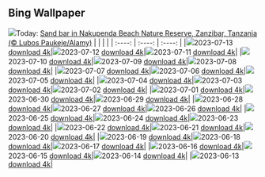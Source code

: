 ## Bing Wallpaper
![](./wallpaper/2023-07-13.jpg)Today: [Sand bar in Nakupenda Beach Nature Reserve, Zanzibar, Tanzania  (© Lubos Paukeje/Alamy)](./wallpaper/2023-07-13.jpg)
|      |      |      |
| :----: | :----: | :----: |
|![](./wallpaper/2023-07-13_sm.jpg)2023-07-13 [download 4k](./wallpaper/2023-07-13.jpg)|![](./wallpaper/2023-07-12_sm.jpg)2023-07-12 [download 4k](./wallpaper/2023-07-12.jpg)|![](./wallpaper/2023-07-11_sm.jpg)2023-07-11 [download 4k](./wallpaper/2023-07-11.jpg)|
|![](./wallpaper/2023-07-10_sm.jpg)2023-07-10 [download 4k](./wallpaper/2023-07-10.jpg)|![](./wallpaper/2023-07-09_sm.jpg)2023-07-09 [download 4k](./wallpaper/2023-07-09.jpg)|![](./wallpaper/2023-07-08_sm.jpg)2023-07-08 [download 4k](./wallpaper/2023-07-08.jpg)|
|![](./wallpaper/2023-07-07_sm.jpg)2023-07-07 [download 4k](./wallpaper/2023-07-07.jpg)|![](./wallpaper/2023-07-06_sm.jpg)2023-07-06 [download 4k](./wallpaper/2023-07-06.jpg)|![](./wallpaper/2023-07-05_sm.jpg)2023-07-05 [download 4k](./wallpaper/2023-07-05.jpg)|
|![](./wallpaper/2023-07-04_sm.jpg)2023-07-04 [download 4k](./wallpaper/2023-07-04.jpg)|![](./wallpaper/2023-07-03_sm.jpg)2023-07-03 [download 4k](./wallpaper/2023-07-03.jpg)|![](./wallpaper/2023-07-02_sm.jpg)2023-07-02 [download 4k](./wallpaper/2023-07-02.jpg)|
|![](./wallpaper/2023-07-01_sm.jpg)2023-07-01 [download 4k](./wallpaper/2023-07-01.jpg)|![](./wallpaper/2023-06-30_sm.jpg)2023-06-30 [download 4k](./wallpaper/2023-06-30.jpg)|![](./wallpaper/2023-06-29_sm.jpg)2023-06-29 [download 4k](./wallpaper/2023-06-29.jpg)|
|![](./wallpaper/2023-06-28_sm.jpg)2023-06-28 [download 4k](./wallpaper/2023-06-28.jpg)|![](./wallpaper/2023-06-27_sm.jpg)2023-06-27 [download 4k](./wallpaper/2023-06-27.jpg)|![](./wallpaper/2023-06-26_sm.jpg)2023-06-26 [download 4k](./wallpaper/2023-06-26.jpg)|
|![](./wallpaper/2023-06-25_sm.jpg)2023-06-25 [download 4k](./wallpaper/2023-06-25.jpg)|![](./wallpaper/2023-06-24_sm.jpg)2023-06-24 [download 4k](./wallpaper/2023-06-24.jpg)|![](./wallpaper/2023-06-23_sm.jpg)2023-06-23 [download 4k](./wallpaper/2023-06-23.jpg)|
|![](./wallpaper/2023-06-22_sm.jpg)2023-06-22 [download 4k](./wallpaper/2023-06-22.jpg)|![](./wallpaper/2023-06-21_sm.jpg)2023-06-21 [download 4k](./wallpaper/2023-06-21.jpg)|![](./wallpaper/2023-06-20_sm.jpg)2023-06-20 [download 4k](./wallpaper/2023-06-20.jpg)|
|![](./wallpaper/2023-06-19_sm.jpg)2023-06-19 [download 4k](./wallpaper/2023-06-19.jpg)|![](./wallpaper/2023-06-18_sm.jpg)2023-06-18 [download 4k](./wallpaper/2023-06-18.jpg)|![](./wallpaper/2023-06-17_sm.jpg)2023-06-17 [download 4k](./wallpaper/2023-06-17.jpg)|
|![](./wallpaper/2023-06-16_sm.jpg)2023-06-16 [download 4k](./wallpaper/2023-06-16.jpg)|![](./wallpaper/2023-06-15_sm.jpg)2023-06-15 [download 4k](./wallpaper/2023-06-15.jpg)|![](./wallpaper/2023-06-14_sm.jpg)2023-06-14 [download 4k](./wallpaper/2023-06-14.jpg)|
|![](./wallpaper/2023-06-13_sm.jpg)2023-06-13 [download 4k](./wallpaper/2023-06-13.jpg)|